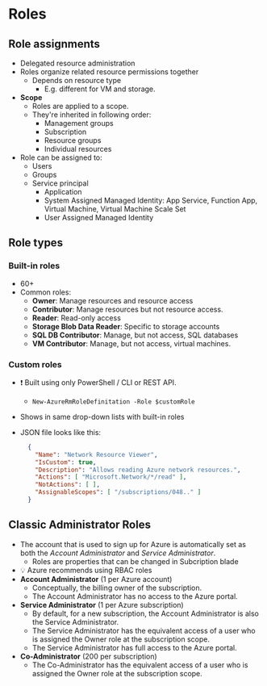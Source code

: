 # Roles

## Role assignments

- Delegated resource administration
- Roles organize related resource permissions together
  - Depends on resource type
    - E.g. different for VM and storage.
- **Scope**
  - Roles are applied to a scope.
  - They're inherited in following order:
    - Management groups
    - Subscription
    - Resource groups
    - Individual resources
- Role can be assigned to:
  - Users
  - Groups
  - Service principal
    - Application
    - System Assigned Managed Identity: App Service, Function App, Virtual Machine, Virtual Machine Scale Set
    - User Assigned Managed Identity

## Role types

### Built-in roles

- 60+
- Common roles:
  - **Owner**: Manage resources and resource access
  - **Contributor**: Manage resources but not resource access.
  - **Reader**: Read-only access
  - **Storage Blob Data Reader**: Specific to storage accounts
  - **SQL DB Contributor**: Manage, but not access, SQL databases
  - **VM Contributor**: Manage, but not access, virtual machines.

### Custom roles

- ❗ Built using only PowerShell / CLI or REST API.
  - `New-AzureRmRoleDefinitation -Role $customRole`
- Shows in same drop-down lists with built-in roles
- JSON file looks like this:

  ```json
    {
      "Name": "Network Resource Viewer",
      "IsCustom": true,
      "Description": "Allows reading Azure network resources.",
      "Actions": [ "Microsoft.Network/*/read" ],
      "NotActions": [ ],
      "AssignableScopes": [ "/subscriptions/048.." ]
    }
    ```

## Classic Administrator Roles

- The account that is used to sign up for Azure is automatically set as both the *Account Administrator* and *Service Administrator*.
  - Roles are properties that can be changed in Subcription blade
- 💡 Azure recommends using RBAC roles
- **Account Administrator** (1 per Azure account)
  - Conceptually, the billing owner of the subscription.
  - The Account Administrator has no access to the Azure portal.
- **Service Administrator** (1 per Azure subscription)
  - By default, for a new subscription, the Account Administrator is also the Service Administrator.
  - The Service Administrator has the equivalent access of a user who is assigned the Owner role at the subscription scope.
  - The Service Administrator has full access to the Azure portal.
- **Co-Administrator** (200 per subscription)
  - The Co-Administrator has the equivalent access of a user who is assigned the Owner role at the subscription scope.
